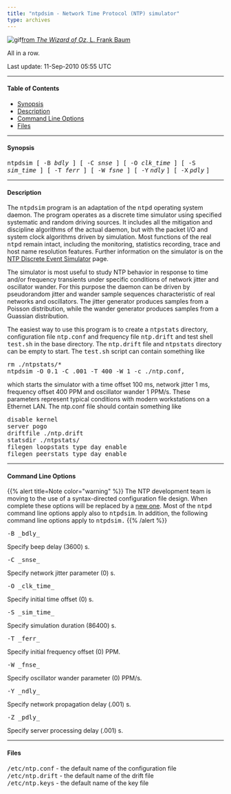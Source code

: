 ```yaml
---
title: "ntpdsim - Network Time Protocol (NTP) simulator"
type: archives
---
```

![gif](/archives/pic/oz2.gif)[from _The Wizard of Oz_, L. Frank Baum](/reflib/pictures)

All in a row.

Last update: 11-Sep-2010 05:55 UTC

* * *

#### Table of Contents

*   [Synopsis](/archives/4.2.8-series/ntpdsim/#synopsis)
*   [Description](/archives/4.2.8-series/ntpdsim/#description)
*   [Command Line Options](/archives/4.2.8-series/ntpdsim/#command-line-options)
*   [Files](/archives/4.2.8-series/ntpdsim/#files)

* * *

#### Synopsis

<tt>ntpdsim [ -B _bdly_ ] [ -C _snse_ ] [ -O _clk_time_ ] [ -S _sim_time_ ] [ -T _ferr_ ] [ -W _fsne_ ] [ -Y</tt> _<tt>ndly</tt>_ <tt>] [ -X</tt> _<tt>pdly</tt>_ <tt>]</tt>

* * *

#### Description

The <tt>ntpdsim</tt> program is an adaptation of the <tt>ntpd</tt> operating system daemon. The program operates as a discrete time simulator using specified systematic and random driving sources. It includes all the mitigation and discipline algorithms of the actual daemon, but with the packet I/O and system clock algorithms driven by simulation. Most functions of the real <tt>ntpd</tt> remain intact, including the monitoring, statistics recording, trace and host name resolution features. Further information on the simulator is on the [NTP Discrete Event Simulator](http://www.eecis.udel.edu/%7emills/ntpsim.html) page.

The simulator is most useful to study NTP behavior in response to time and/or frequency transients under specific conditions of network jitter and oscillator wander. For this purpose the daemon can be driven by pseudorandom jitter and wander sample sequences characteristic of real networks and oscillators. The jitter generator produces samples from a Poisson distribution, while the wander generator produces samples from a Guassian distribution.

The easiest way to use this program is to create a <tt>ntpstats</tt> directory, configuration file <tt>ntp.conf</tt> and frequency file <tt>ntp.drift</tt> and test shell <tt>test.sh</tt> in the base directory. The <tt>ntp.drift</tt> file and <tt>ntpstats</tt> directory can be empty to start. The <tt>test.sh</tt> script can contain something like

<pre>rm ./ntpstats/*
ntpdsim -O 0.1 -C .001 -T 400 -W 1 -c ./ntp.conf,
</pre>

which starts the simulator with a time offset 100 ms, network jitter 1 ms, frequency offset 400 PPM and oscillator wander 1 PPM/s. These parameters represent typical conditions with modern workstations on a Ethernet LAN. The ntp.conf file should contain something like

<pre>disable kernel
server pogo
driftfile ./ntp.drift
statsdir ./ntpstats/
filegen loopstats type day enable
filegen peerstats type day enable
</pre>

* * *

#### Command Line Options

{{% alert title=Note color="warning" %}}
The NTP development team is moving to the use of a syntax-directed configuration file design. When complete these options will be replaced by a [new one](/archives/4.2.8-series/ntpdsim_new). Most of the <tt>ntpd</tt> command line options apply also to <tt>ntpdsim</tt>. In addition, the following command line options apply to <tt>ntpdsim.</tt>
{{% /alert %}}

<dt><tt>-B _bdly_</tt></dt>

Specify beep delay (3600) s.

<dt><tt>-C _snse_</tt></dt>

Specify network jitter parameter (0) s.

<dt><tt>-O _clk_time_</tt></dt>

Specify initial time offset (0) s.

<dt><tt>-S _sim_time_</tt></dt>

Specify simulation duration (86400) s.

<dt><tt>-T _ferr_</tt></dt>

Specify initial frequency offset (0) PPM.

<dt><tt>-W _fnse_</tt></dt>

Specify oscillator wander parameter (0) PPM/s.

<dt><tt>-Y _ndly_</tt></dt>

Specify network propagation delay (.001) s.

<dt><tt>-Z _pdly_</tt></dt>

Specify server processing delay (.001) s.

* * *

#### Files

<tt>/etc/ntp.conf</tt> - the default name of the configuration file  
<tt>/etc/ntp.drift</tt> - the default name of the drift file  
<tt>/etc/ntp.keys</tt> - the default name of the key file